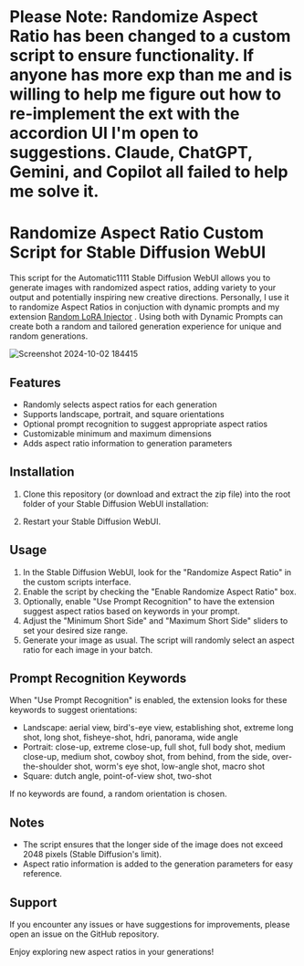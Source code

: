 # Please Note: Randomize Aspect Ratio has been changed to a custom script to ensure functionality. If anyone has more exp than me and is willing to help me figure out how to re-implement the ext with the accordion UI I'm open to suggestions. Claude, ChatGPT, Gemini, and Copilot all failed to help me solve it.



# Randomize Aspect Ratio Custom Script for Stable Diffusion WebUI

This script for the Automatic1111 Stable Diffusion WebUI allows you to generate images with randomized aspect ratios, adding variety to your output and potentially inspiring new creative directions. Personally, I use it to randomize Aspect Ratios in conjuction with dynamic prompts and my extension [Random LoRA Injector](https://github.com/ArchAngelAries/random-lora-injector) . Using both with Dynamic Prompts can create both a random and tailored generation experience for unique and random generations.

![Screenshot 2024-10-02 184415](https://github.com/user-attachments/assets/70640314-f0ca-44c9-a4ef-9821e1e125d4)

## Features

- Randomly selects aspect ratios for each generation
- Supports landscape, portrait, and square orientations
- Optional prompt recognition to suggest appropriate aspect ratios
- Customizable minimum and maximum dimensions
- Adds aspect ratio information to generation parameters

## Installation

1. Clone this repository (or download and extract the zip file) into the root folder of your Stable Diffusion WebUI installation:
   
2. Restart your Stable Diffusion WebUI.

## Usage

1. In the Stable Diffusion WebUI, look for the "Randomize Aspect Ratio" in the custom scripts interface.
2. Enable the script by checking the "Enable Randomize Aspect Ratio" box.
3. Optionally, enable "Use Prompt Recognition" to have the extension suggest aspect ratios based on keywords in your prompt.
4. Adjust the "Minimum Short Side" and "Maximum Short Side" sliders to set your desired size range.
5. Generate your image as usual. The script will randomly select an aspect ratio for each image in your batch.

## Prompt Recognition Keywords

When "Use Prompt Recognition" is enabled, the extension looks for these keywords to suggest orientations:

- Landscape: aerial view, bird's-eye view, establishing shot, extreme long shot, long shot, fisheye-shot, hdri, panorama, wide angle
- Portrait: close-up, extreme close-up, full shot, full body shot, medium close-up, medium shot, cowboy shot, from behind, from the side, over-the-shoulder shot, worm's eye shot, low-angle shot, macro shot
- Square: dutch angle, point-of-view shot, two-shot

If no keywords are found, a random orientation is chosen.

## Notes

- The script ensures that the longer side of the image does not exceed 2048 pixels (Stable Diffusion's limit).
- Aspect ratio information is added to the generation parameters for easy reference.

## Support

If you encounter any issues or have suggestions for improvements, please open an issue on the GitHub repository.

Enjoy exploring new aspect ratios in your generations!
